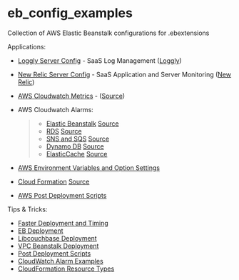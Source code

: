 eb_config_examples
==================

Collection of AWS Elastic Beanstalk configurations for .ebextensions  

Applications:  
  * [Loggly Server Config](https://github.com/lapygithub/eb_config_examples/blob/master/.ebextensions/loggly.config) - SaaS Log Management ([Loggly](www.loggly.com))  
  * [New Relic Server Config](https://github.com/lapygithub/eb_config_examples/blob/master/.ebextensions/newrelic.config) - SaaS Application and Server Monitoring ([New Relic](www.newrelic.com))  
  * [AWS Cloudwatch Metrics](https://github.com/lapygithub/eb_config_examples/blob/master/.ebextensions/cloudwatchmetrics.config) - ([Source](http://docs.aws.amazon.com/))  
  * AWS Cloudwatch Alarms:
  	> - [Elastic Beanstalk](https://github.com/lapygithub/eb_config_examples/blob/master/.ebextensions/ELB-Alarms.config) [Source](https://s3.amazonaws.com/elasticbeanstalk/extensions/ELB-Alarms.config)  
  	> - [RDS](https://github.com/lapygithub/eb_config_examples/blob/master/.ebextensions/RDS-Alarms.config) [Source](https://s3.amazonaws.com/elasticbeanstalk/extensions/RDS-Alarms.config)  
  	> - [SNS and SQS](https://github.com/lapygithub/eb_config_examples/blob/master/.ebextensions/SNS.config) [Source](https://s3.amazonaws.com/elasticbeanstalk/extensions/SNS.config)  
  	> - [Dynamo DB](https://github.com/lapygithub/eb_config_examples/blob/master/.ebextensions/DynamoDB-with-CloudWatch-Alarms.config) [Source](https://s3.amazonaws.com/elasticbeanstalk/extensions/DynamoDB-with-CloudWatch-Alarms.config)  
  	> - [ElasticCache](https://github.com/lapygithub/eb_config_examples/blob/master/.ebextensions/ElastiCache.config) [Source](https://s3.amazonaws.com/elasticbeanstalk/extensions/ElastiCache.config)  

  * [AWS Environment Variables and Option Settings](https://github.com/lapygithub/eb_config_examples/blob/master/.ebextensions/environment.config)  
  * [Cloud Formation](https://github.com/lapygithub/eb_config_examples/blob/master/.ebextensions/02_load_balancer.config) [Source](http://www.delarre.net/posts/elasticbeanstalk-vpc-fun/)
  * [AWS Post Deployment Scripts](https://github.com/lapygithub/eb_config_examples/blob/master/.ebextensions/99delayed_job.config)  

Tips & Tricks:  
  + [Faster Deployment and Timing](http://horewi.cz/faster-rails-3-deployments-to-aws-elastic-beanstalk.html)  
  + [EB Deployment](http://www.hudku.com/blog/innocuous-looking-evil-devil/)  
  + [Libcouchbase Deployment](http://www.delarre.net/posts/deploying-libcouchbase-with-aws-elasticbeanstalk.html)  
  + [VPC Beanstalk Deployment](http://www.delarre.net/posts/elasticbeanstalk-vpc-fun.html)  
  + [Post Deployment Scripts](http://junkheap.net/blog/2013/05/20/elastic-beanstalk-post-deployment-scripts/)  
  + [CloudWatch Alarm Examples](http://docs.aws.amazon.com/elasticbeanstalk/latest/dg/customize-environment-resources-examples.html)  
  + [CloudFormation Resource Types](http://docs.aws.amazon.com/AWSCloudFormation/latest/UserGuide/aws-template-resource-type-ref.html)  
